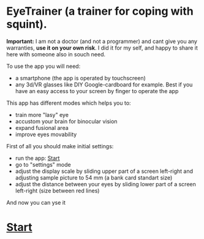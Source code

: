 # EyeTrainer (a trainer for coping with squint).

__Important:__ I am not a doctor (and not a programmer) and cant give you any warranties, __use it on your own risk__. I did it for my self, and happy to share it here with someone also in souch need.

To use the app you will need:
 * a smartphone (the app is operated by touchscreen)
 * any 3d/VR glasses like DIY Google-cardboard for example. Best if you have an easy access to your screen by finger to operate the app

This app has different modes which helps you to:
 * train more "lasy" eye
 * accustom your brain for binocular vision
 * expand fusional area
 * improve eyes movability

First of all you should make initial settings:
 * run the app: [Start](https://bolodya75.github.io/eyetrainer/) 
 * go to "settings" mode
 * adjust the display scale by sliding upper part of a screen left-right and adjusting sample picture to 54 mm (a bank card standart size)
 * adjust the distance between your eyes by sliding lower part of a screen left-right (size between red lines)
 
 And now you can yse it
 
# [Start](https://bolodya75.github.io/eyetrainer/)
